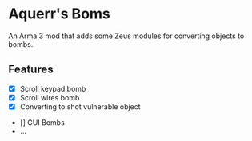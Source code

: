 # Aquerr's Boms

An Arma 3 mod that adds some Zeus modules for converting objects to bombs.

## Features

- [x] Scroll keypad bomb
- [x] Scroll wires bomb
- [x] Converting to shot vulnerable object
- [] GUI Bombs
- ...